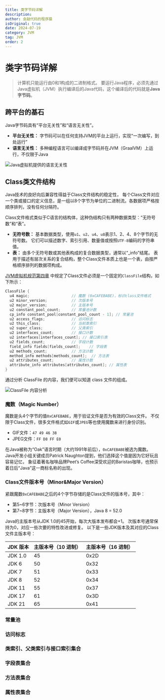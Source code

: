 ```yaml
---
title: 类字节码详解
description:
author: 会敲代码的程序猿
isOriginal: true
date: 2024-07-19
category: JVM
tag: JVM
order: 2
---
```


# 类字节码详解

> 计算机只能运行由0和1构成的二进制格式。
> 要运行Java程序，必须先通过Java虚拟机（JVM）执行编译后的Java代码，这个编译后的代码就是**Java字节码**。

## 跨平台的基石

Java字节码具有“平台无关性”和“语言无关性”。

* **平台无关性：** 字节码可以在任何支持JVM的平台上运行，实现“一次编写，到处运行”
* **语言无关性：** 多种编程语言可以编译成字节码并在JVM（GraalVM）上运行，不仅限于Java

![Java虚拟机提供的语言无关性](https://img.geekyspace.cn/pictures/2024/202407200209120.png)

## Class类文件结构

Java技术的良好向后兼容性得益于Class文件结构的稳定性，
每个Class文件对应一个类或接口的定义信息，是一组以8个字节为单位的二进制流。各数据项严格按顺序排列，没有任何分隔符。

Class文件格式类似于C语言的结构体，这种伪结构只有两种数据类型：“无符号数”和“表”。

* **无符号数：** 基本数据类型，使用`u1`、`u2`、`u4`、`u8`表示1、2、4、8个字节的无符号数。
  它们可以描述数字、索引引用、数量值或按照`UTF-8`编码的字符串值。
* **表：** 由多个无符号数或其他表构成的复合数据类型，通常以“_info”结尾。
  表用于描述有层次关系的复合结构，整个Class文件本质上也是一个表，由按严格顺序排列的数据项构成。

[JVM虚拟机规范第四章](https://docs.oracle.com/javase/specs/jvms/se22/html/jvms-4.html)
中规定了Class文件必须是一个固定的`ClassFile`结构，如下所示：

```java
ClassFile {
  u4 magic;                   // 魔数 (0xCAFEBABE)，标识class文件格式
  u2 minor_version;           // 次版本号
  u2 major_version;           // 主版本号
  u2 constant_pool_count;     // 常量池计数
  cp_info constant_pool[constant_pool_count - 1]; // 常量池
  u2 access_flags;            // 访问标志
  u2 this_class;              // 当前类索引
  u2 super_class;             // 父类索引
  u2 interfaces_count;        // 接口计数
  u2 interfaces[interfaces_count]; // 接口索引表
  u2 fields_count;            // 字段计数
  field_info fields[fields_count];    // 字段表
  u2 methods_count;           // 方法计数
  method_info methods[methods_count];  // 方法表
  u2 attributes_count;        // 属性计数
  attribute_info attributes[attributes_count]; // 属性表
}
```

通过分析 ClassFile 的内容，我们便可以知道 class 文件的组成。

![ClassFile 内容分析](https://img.geekyspace.cn/pictures/2024/202407220149546.png)

### 魔数（Magic Number）

魔数是头4个字节的值`0xCAFEBABE`，用于验证文件是否为有效的Class文件。
不仅限于Class文件，很多文件格式如`GIF`或`JPEG`等也使用魔数来进行身份识别。

* GIF文件：`47 49 46 38`
* JPEG文件：`FF D8 FF E0`

在Java被称为“Oak”语言时期（大约1991年前后），`0xCAFEBABE`被选为魔数。
Java开发小组关键成员Patrick Naughton提到，他们选择这个值是因为它好玩且容易记忆，
象征着著名咖啡品牌Peet’s Coffee深受欢迎的Baristas咖啡，也预示着日后“Java”这一商标名称的出现。

### Class文件版本号（Minor&Major Version）

紧跟魔数`0xCAFEBABE`之后的4个字节存储的是Class文件的版本号，其中：

* 第5~6字节：次版本号（Minor Version）
* 第7~8字节：主版本号（Major Version），Java 8 = 52.0

Java的主版本号从JDK 1.0的45开始，每次大版本发布都会+1。
次版本号通常保持为0，对应一些次要的特性改进或修复。
以下是一些JDK版本及其对应的Class文件主版本号：

| JDK 版本  | 主版本号（10 进制） | 主版本号（16 进制） |
|---------|-------------|-------------|
| JDK 1.0 | 45          | 0x2D        |
| JDK 6   | 50          | 0x32        |
| JDK 7   | 51          | 0x33        |
| JDK 8   | 52          | 0x34        |
| JDK 11  | 55          | 0x37        |
| JDK 17  | 61          | 0x3D        |
| JDK 21  | 65          | 0x41        |

### 常量池

### 访问标志

### 类索引、父类索引与接口索引集合

### 字段表集合

### 方法表集合

### 属性表集合

